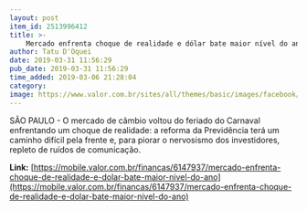 ```yaml
---
layout: post
item_id: 2513996412
title: >-
    Mercado enfrenta choque de realidade e dólar bate maior nível do ano
author: Tatu D'Oquei
date: 2019-03-31 11:56:29
pub_date: 2019-03-31 11:56:29
time_added: 2019-03-06 21:28:04
category: 
image: https://www.valor.com.br/sites/all/themes/basic/images/facebook/valor-big.jpg
---
```


SÃO PAULO - O mercado de câmbio voltou do feriado do Carnaval enfrentando um choque de realidade: a reforma da Previdência terá um caminho difícil pela frente e, para piorar o nervosismo dos investidores, repleto de ruídos de comunicação.

**Link:** [https://mobile.valor.com.br/financas/6147937/mercado-enfrenta-choque-de-realidade-e-dolar-bate-maior-nivel-do-ano](https://mobile.valor.com.br/financas/6147937/mercado-enfrenta-choque-de-realidade-e-dolar-bate-maior-nivel-do-ano)


